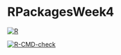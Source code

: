 # RPackagesWeek4
[![R](https://github.com/BendaVladimir/RPackagesWeek4/actions/workflows/r.yml/badge.svg)](https://github.com/BendaVladimir/RPackagesWeek4/actions/workflows/r.yml)

[![R-CMD-check](https://github.com/BendaVladimir/RPackagesWeek4/actions/workflows/check-standard.yaml/badge.svg)](https://github.com/BendaVladimir/RPackagesWeek4/actions/workflows/check-standard.yaml)
